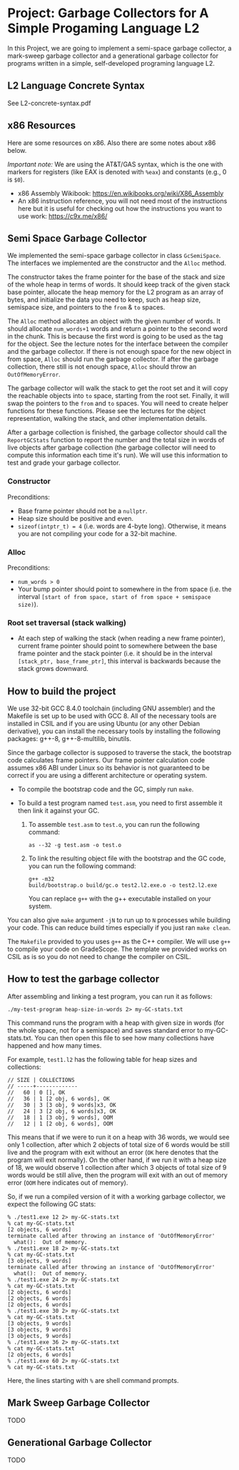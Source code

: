 # Project: Garbage Collectors for A Simple Progaming Language L2

In this Project, we are going to implement a semi-space garbage collector, a
mark-sweep garbage collector and a generational garbage collector for programs
written in a simple, self-developed programing language L2.

## L2 Language Concrete Syntax

See L2-concrete-syntax.pdf

## x86 Resources

Here are some resources on x86. Also there are some notes about x86
below.

*Important note:* We are using the AT&T/GAS syntax, which is the one
with markers for registers (like EAX is denoted with `%eax`) and
constants (e.g., 0 is `$0`).

- x86 Assembly Wikibook: https://en.wikibooks.org/wiki/X86_Assembly
- An x86 instruction reference, you will not need most of the
  instructions here but it is useful for checking out how the
  instructions you want to use work: https://c9x.me/x86/
  
## Semi Space Garbage Collector

We implemented the semi-space garbage collector in class `GcSemiSpace`. The
interfaces we implemented are the constructor and the `Alloc`
method.

The constructor takes the frame pointer for the base of the stack and size of
the whole heap in terms of words. It should keep track of the given stack base
pointer, allocate the heap memory for the L2 program as an array of bytes, and
initialize the data you need to keep, such as heap size, semispace size, and
pointers to the `from` & `to` spaces.

The `Alloc` method allocates an object with the given number of words. It should
allocate `num_words+1` words and return a pointer to the second word in the
chunk. This is because the first word is going to be used as the tag for the
object. See the lecture notes for the interface between the compiler and the
garbage collector. If there is not enough space for the new object in from
space, `Alloc` should run the garbage collector. If after the garbage
collection, there still is not enough space, `Alloc` should throw an
`OutOfMemoryError`.

The garbage collector will walk the stack to get the root set and it will copy
the reachable objects into `to` space, starting from the root set. Finally, it
will swap the pointers to the `from` and `to` spaces. You will need to create
helper functions for these functions. Please see the lectures for the object
representation, walking the stack, and other implementation details.

After a garbage collection is finished, the garbage collector should call the
`ReportGCStats` function to report the number and the total size in words of
live objects after garbage collection (the garbage collector will need to
compute this information each time it's run). We will use this information to
test and grade your garbage collector.

### Constructor

Preconditions:

- Base frame pointer should not be a `nullptr`.
- Heap size should be positive and even.
- `sizeof(intptr_t) = 4` (i.e. words are 4-byte long). Otherwise, it
  means you are not compiling your code for a 32-bit machine.

### Alloc

Preconditions:

- `num_words > 0`
- Your bump pointer should point to somewhere in the from space
  (i.e. the interval `[start of from space, start of from space +
  semispace size)`).

### Root set traversal (stack walking)

- At each step of walking the stack (when reading a new frame
  pointer), current frame pointer should point to somewhere between
  the base frame pointer and the stack pointer (i.e. it should be in
  the interval `[stack_ptr, base_frame_ptr]`, this interval is
  backwards because the stack grows downward.

## How to build the project

We use 32-bit GCC 8.4.0 toolchain (including GNU assembler) and the
Makefile is set up to be used with GCC 8. All of the necessary tools
are installed in CSIL and if you are using Ubuntu (or any other Debian
derivative), you can install the necessary tools by installing the
following packages: g++-8, g++-8-multilib, binutils.

Since the garbage collector is supposed to traverse the stack, the
bootstrap code calculates frame pointers. Our frame pointer
calculation code assumes x86 ABI under Linux so its behavior is not
guaranteed to be correct if you are using a different architecture or
operating system.

 - To compile the bootstrap code and the GC, simply run `make`.
 - To build a test program named `test.asm`, you need to first
   assemble it then link it against your GC.

   1. To assemble `test.asm` to `test.o`, you can run the following
      command:
      ```
      as --32 -g test.asm -o test.o
      ```
   2. To link the resulting object file with the bootstrap and the GC
      code, you can run the following command:
      ```
      g++ -m32
      build/bootstrap.o build/gc.o test2.l2.exe.o -o test2.l2.exe
      ```
      You can replace `g++` with the g++ executable installed on
      your system.

You can also give `make` argument `-jN` to run up to `N` processes
while building your code. This can reduce build times especially if
you just ran `make clean`.

The `Makefile` provided to you uses `g++` as the C++ compiler. We will
use `g++` to compile your code on GradeScope. The template we provided
works on CSIL as is so you do not need to change the compiler on CSIL.

## How to test the garbage collector

After assembling and linking a test program, you can run it as follows:

```
./my-test-program heap-size-in-words 2> my-GC-stats.txt
```

This command runs the program with a heap with given size in words
(for the whole space, not for a semispace) and saves standard error to
my-GC-stats.txt. You can then open this file to see how many
collections have happened and how many times.

For example, `test1.l2` has the following table for heap sizes and
collections:

```
// SIZE | COLLECTIONS
// -----+-------------
//   60 | 0 [], OK
//   36 | 1 [2 obj, 6 words], OK
//   30 | 3 [3 obj, 9 words]x3, OK
//   24 | 3 [2 obj, 6 words]x3, OK
//   18 | 1 [3 obj, 9 words], OOM
//   12 | 1 [2 obj, 6 words], OOM
```

This means that if we were to run it on a heap with 36 words, we would
see only 1 collection, after which 2 objects of total size of 6 words
would be still live and the program with exit without an error (`OK`
here denotes that the program will exit normally). On the other hand,
if we run it with a heap size of 18, we would observe 1 collection
after which 3 objects of total size of 9 words would be still alive,
then the program will exit with an out of memory error (`OOM` here
indicates out of memory).

So, if we run a compiled version of it with a
working garbage collector, we expect the following GC stats:

```
% ./test1.exe 12 2> my-GC-stats.txt
% cat my-GC-stats.txt
[2 objects, 6 words]
terminate called after throwing an instance of 'OutOfMemoryError'
  what():  Out of memory.
% ./test1.exe 18 2> my-GC-stats.txt
% cat my-GC-stats.txt
[3 objects, 9 words]
terminate called after throwing an instance of 'OutOfMemoryError'
  what():  Out of memory.
% ./test1.exe 24 2> my-GC-stats.txt
% cat my-GC-stats.txt
[2 objects, 6 words]
[2 objects, 6 words]
[2 objects, 6 words]
% ./test1.exe 30 2> my-GC-stats.txt
% cat my-GC-stats.txt
[3 objects, 9 words]
[3 objects, 9 words]
[3 objects, 9 words]
% ./test1.exe 36 2> my-GC-stats.txt
% cat my-GC-stats.txt
[2 objects, 6 words]
% ./test1.exe 60 2> my-GC-stats.txt
% cat my-GC-stats.txt
```

Here, the lines starting with `%` are shell command prompts.

## Mark Sweep Garbage Collector
TODO

## Generational Garbage Collector
TODO



